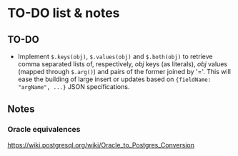 TO-DO list & notes
==================

TO-DO
-----

  * Implement `$.keys(obj)`, `$.values(obj)` and `$.both(obj)` to retrieve
    comma separated lists of, respectively, *obj* keys (as literals), *obj*
    values (mapped through `$.arg()`) and pairs of the former joined by '='.
    This will ease the building of large insert or updates based on
    `{fieldName: "argName", ...}` JSON specifications.

Notes
-----

### Oracle equivalences

https://wiki.postgresql.org/wiki/Oracle_to_Postgres_Conversion

